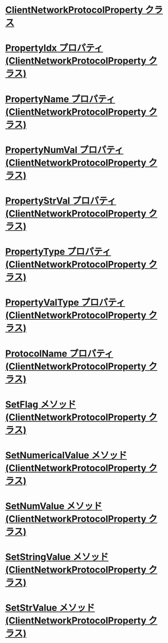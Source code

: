 # [ClientNetworkProtocolProperty クラス](clientnetworkprotocolproperty-class.md)
# [PropertyIdx プロパティ (ClientNetworkProtocolProperty クラス)](propertyidx-property-clientnetworkprotocolproperty-class.md)
# [PropertyName プロパティ (ClientNetworkProtocolProperty クラス)](propertyname-property-clientnetworkprotocolproperty-class.md)
# [PropertyNumVal プロパティ (ClientNetworkProtocolProperty クラス)](propertynumval-property-clientnetworkprotocolproperty-class.md)
# [PropertyStrVal プロパティ (ClientNetworkProtocolProperty クラス)](propertystrval-property-clientnetworkprotocolproperty-class.md)
# [PropertyType プロパティ (ClientNetworkProtocolProperty クラス)](propertytype-property-clientnetworkprotocolproperty-class.md)
# [PropertyValType プロパティ (ClientNetworkProtocolProperty クラス)](propertyvaltype-property-clientnetworkprotocolproperty-class.md)
# [ProtocolName プロパティ (ClientNetworkProtocolProperty クラス)](protocolname-property-clientnetworkprotocolproperty-class.md)
# [SetFlag メソッド (ClientNetworkProtocolProperty クラス)](setflag-method-clientnetworkprotocolproperty-class.md)
# [SetNumericalValue メソッド (ClientNetworkProtocolProperty クラス)](setnumericalvalue-method-clientnetworkprotocolproperty-class.md)
# [SetNumValue メソッド (ClientNetworkProtocolProperty クラス)](setnumvalue-method-clientnetworkprotocolproperty-class.md)
# [SetStringValue メソッド (ClientNetworkProtocolProperty クラス)](setstringvalue-method-clientnetworkprotocolproperty-class.md)
# [SetStrValue メソッド (ClientNetworkProtocolProperty クラス)](setstrvalue-method-clientnetworkprotocolproperty-class.md)
